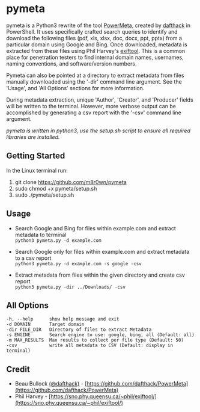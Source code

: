 # pymeta
pymeta is a Python3 rewrite of the tool [PowerMeta](https://github.com/dafthack/PowerMeta), created by [dafthack](https://twitter.com/dafthack) in PowerShell. It uses specifically crafted search queries to identify and download the following files (pdf, xls, xlsx, doc, docx, ppt, pptx) from a particular domain using Google and Bing. Once downloaded, metadata is extracted from these files using Phil Harvey's [exiftool](https://sno.phy.queensu.ca/~phil/exiftool/). This is a common place for penetration testers to find internal domain names, usernames, naming conventions, and software/version numbers.

Pymeta can also be pointed at a directory to extract metadata from files manually downloaded using the '-dir' command line argument. See the 'Usage', and 'All Options' sections for more information. 

During metadata extraction, unique 'Author', 'Creator', and 'Producer' fields will be written to the terminal. However, more verbose output can be accomplished by generating a csv report with the '-csv' command line argument. 

*pymeta is written in python3, use the setup.sh script to ensure all required libraries are installed.*

## Getting Started
In the Linux terminal run:
1. git clone https://github.com/m8r0wn/pymeta
2. sudo chmod +x pymeta/setup.sh
3. sudo ./pymeta/setup.sh

## Usage
* Search Google and Bing for files within example.com and extract metadata to terminal<br>
`python3 pymeta.py -d example.com`

* Search Google only for files within example.com and extract metadata to a csv report<br>
`python3 pymeta.py -d example.com -s google -csv`

* Extract metadata from files within the given directory and create csv report<br>
`python3 pymeta.py -dir ../Downloads/ -csv`


## All Options
    -h, --help      show help message and exit
    -d DOMAIN       Target domain
    -dir FILE_DIR   Directory of files to extract Metadata
    -s ENGINE       Search engine to use: google, bing, all (Default: all)
    -m MAX_RESULTS  Max results to collect per file type (Default: 50)
    -csv            write all metadata to CSV (Default: display in terminal)
    
## Credit
- Beau Bullock [(@dafthack)](https://twitter.com/dafthack) - [https://github.com/dafthack/PowerMeta](https://github.com/dafthack/PowerMeta)
- Phil Harvey - [https://sno.phy.queensu.ca/~phil/exiftool/](https://sno.phy.queensu.ca/~phil/exiftool/)
